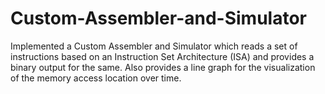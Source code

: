 # Custom-Assembler-and-Simulator
Implemented a Custom Assembler and Simulator which reads a set of instructions based on an Instruction Set Architecture (ISA) and provides a binary output for the same. Also provides a line graph for the visualization of the memory access location over time.
